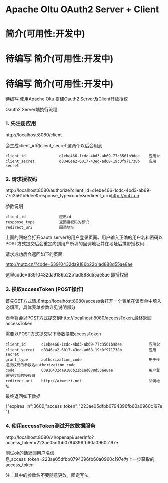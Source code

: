 # Apache Oltu OAuth2 Server + Client


简介(可用性:开发中)
==================================

待编写
简介(可用性:开发中)
==================================

待编写
简介(可用性:开发中)
==================================

待编写
使用Apache Oltu 搭建Oauth2 Server及Client开放授权

Oauth2 Server端执行流程

### 1. 先注册应用

http://localhost:8080/client

会生成client_id和client_secret 这两个以后会用到
```
client_id               c1ebe466-1cdc-4bd3-ab69-77c3561b9dee    应用id
client_secret           d8346ea2-6017-43ed-ad68-19c0f971738b    应用secret
```
### 2. 请求授权码

http://localhost:8080/authorize?client_id=c1ebe466-1cdc-4bd3-ab69-77c3561b9dee&response_type=code&redirect_uri=http://nutz.cn

参数说明
```
client_id               应用id
response_type           返回授权码的标识
redirect_uri            回调地址
```
上面的网站会打开oauth server的用户登录页面。用户输入正确的用户名和密码以POST方式提交后会重定向到用户所填的回调地址并在地址后携带授权码.

请求成功后会返回如下的页面:

http://nutz.cn/?code=63910432da9186b22b1ad888d55ae8ae

这里code=63910432da9186b22b1ad888d55ae8ae 即授权码

### 3. 换取accessToken (POST操作)

首先GET方式请求http://localhost:8080/access会打开一个表单在该表单中填入必填项，具体表单参数详见说明部分

表单将会以POST方式提交到http://localhost:8080/accessToken,最终返回accessToken

需要以POST方式提交以下参数换取accessToken
```
client_id       c1ebe466-1cdc-4bd3-ab69-77c3561b9dee            应用id
client_secret   d8346ea2-6017-43ed-ad68-19c0f971738b            应用secret
grant_type      authorization_code                              用于传递授权码的参数名authorization_code
code            63910432da9186b22b1ad888d55ae8ae                用户登录授权后的授权码
redirect_uri    http://aimeizi.net                              回调地址
```
最终返回如下数据

{"expires_in":3600,"access_token":"223ae05dfbb0794396fb60a0960c197e"}

### 4. 使用accessToken测试开放数据服务

http://localhost:8080/v1/openapi/userInfo?access_token=223ae05dfbb0794396fb60a0960c197e

测试ok的话返回用户名信息,access_token=223ae05dfbb0794396fb60a0960c197e为上一步获取的access_token

注：其中的参数名不要随意更改，固定写法。